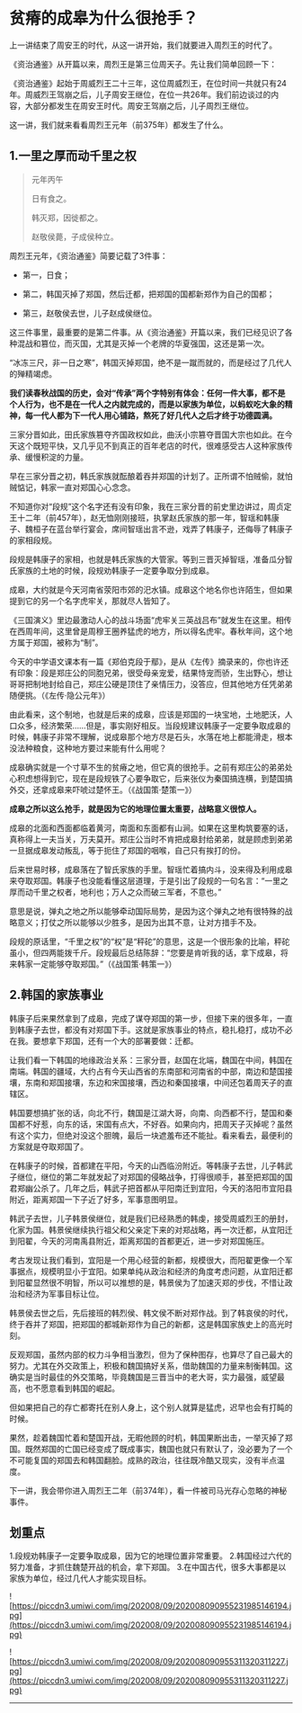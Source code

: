 # 贫瘠的成皋为什么很抢手？

上一讲结束了周安王的时代，从这一讲开始，我们就要进入周烈王的时代了。

《资治通鉴》从开篇以来，周烈王是第三位周天子。先让我们简单回顾一下：

《资治通鉴》起始于周威烈王二十三年，这位周威烈王，在位时间一共就只有24年。周威烈王驾崩之后，儿子周安王继位，在位一共26年。我们前边谈过的内容，大部分都发生在周安王时代。周安王驾崩之后，儿子周烈王继位。

这一讲，我们就来看看周烈王元年（前375年）都发生了什么。

## 1.一里之厚而动千里之权

> 元年丙午
> 
> 日有食之。
> 
> 韩灭郑，因徙都之。
> 
> 赵敬侯薨，子成侯种立。

周烈王元年，《资治通鉴》简要记载了3件事：

* 第一，日食；

* 第二，韩国灭掉了郑国，然后迁都，把郑国的国都新郑作为自己的国都；

* 第三，赵敬侯去世，儿子赵成侯继位。

这三件事里，最重要的是第二件事。从《资治通鉴》开篇以来，我们已经见识了各种混战和篡位，而灭国，尤其是灭掉一个老牌的华夏强国，这还是第一次。

“冰冻三尺，非一日之寒”，韩国灭掉郑国，绝不是一蹴而就的，而是经过了几代人的殚精竭虑。

 **我们读春秋战国的历史，会对“传承”两个字特别有体会：任何一件大事，都不是个人行为，也不是在一代人之内就完成的，而是以家族为单位，以蚂蚁吃大象的精神，每一代人都为下一代人用心铺路，熬死了好几代人之后才终于功德圆满。**

三家分晋如此，田氏家族篡夺齐国政权如此，曲沃小宗篡夺晋国大宗也如此。在今天这个既短平快，又几乎见不到真正的百年老店的时代，很难感受古人这种家族传承、缓慢积淀的力量。

早在三家分晋之初，韩氏家族就酝酿着吞并郑国的计划了。正所谓不怕贼偷，就怕贼惦记，韩家一直对郑国心心念念。

不知道你对“段规”这个名字还有没有印象，我在三家分晋的前史里边讲过，周贞定王十二年（前457年），赵无恤刚刚接班，执掌赵氏家族的那一年，智瑶和韩康子、魏桓子在蓝台举行宴会，席间智瑶出言不逊，戏弄了韩康子，还侮辱了韩康子的家相段规。

段规是韩康子的家相，也就是韩氏家族的大管家。等到三晋灭掉智瑶，准备瓜分智氏家族的土地的时候，段规劝韩康子一定要争取分到成皋。

成皋，大约就是今天河南省荥阳市郊的汜水镇。成皋这个地名你也许陌生，但如果提到它的另一个名字虎牢关，那就尽人皆知了。

《三国演义》里边最激动人心的战斗场面“虎牢关三英战吕布”就发生在这里。相传在西周年间，这里曾是周穆王圈养猛虎的地方，所以得名虎牢。春秋年间，这个地方属于郑国，被称为“制”。

今天的中学语文课本有一篇《郑伯克段于鄢》，是从《左传》摘录来的，你也许还有印象：段是郑庄公的同胞兄弟，很受母亲宠爱，结果恃宠而骄，生出野心，想让哥哥把制地封给自己，郑庄公硬是顶住了亲情压力，没答应，但其他地方任凭弟弟随便挑。（《左传·隐公元年》）

由此看来，这个制地，也就是后来的成皋，应该是郑国的一块宝地，土地肥沃，人口众多，经济繁荣……但是，事实刚好相反。当段规建议韩康子一定要争取成皋的时候，韩康子非常不理解，说成皋那个地方尽是石头，水落在地上都能滑走，根本没法种粮食，这种地方要过来能有什么用呢？

成皋确实就是一个寸草不生的贫瘠之地，但它真的很抢手。之前有郑庄公的弟弟处心积虑想得到它，现在是段规铁了心要争取它，后来张仪为秦国搞连横，到楚国搞外交，还拿成皋来吓唬过楚怀王。（《战国策·楚策一》）

 **成皋之所以这么抢手，就是因为它的地理位置太重要，战略意义很惊人。**

成皋的北面和西面都临着黄河，南面和东面都有山涧。如果在这里构筑要塞的话，真称得上一夫当关，万夫莫开。郑庄公当时不肯把成皋封给弟弟，就是顾虑到弟弟一旦据成皋发动叛乱，等于扼住了郑国的咽喉，自己只有挨打的份。

后来世易时移，成皋落在了智氏家族的手里。智瑶忙着搞内斗，没来得及利用成皋来夺取郑国。韩康子也没能看懂这层道理，于是引出了段规的一句名言：“一里之厚而动千里之权者，地利也；万人之众而破三军者，不意也。”

意思是说，弹丸之地之所以能够牵动国际局势，是因为这个弹丸之地有很特殊的战略意义；打仗之所以能够以少胜多，是因为出其不意，让对方措手不及。

段规的原话里，“千里之权”的“权”是“秤砣”的意思，这是一个很形象的比喻，秤砣虽小，但四两能拨千斤。段规最后总结陈辞：“您要是肯听我的话，拿下成皋，将来韩家一定能够夺取郑国。”（《战国策·韩策一》）

## 2.韩国的家族事业

韩康子后来果然拿到了成皋，完成了谋夺郑国的第一步，但接下来的很多年，一直到韩康子去世，都没有对郑国下手。这就是家族事业的特点，稳扎稳打，成功不必在我。要想拿下郑国，还有一个大的部署要做：迁都。

让我们看一下韩国的地缘政治关系：三家分晋，赵国在北端，魏国在中间，韩国在南端。韩国的疆域，大约占有今天山西省的东南部和河南省的中部，南边和楚国接壤，东南和郑国接壤，东边和宋国接壤，西边和秦国接壤，中间还包着周天子的直辖区。

韩国要想搞扩张的话，向北不行，魏国是江湖大哥，向南、向西都不行，楚国和秦国都不好惹，向东的话，宋国有点大，不好吞。如果向内，把周天子灭掉呢？虽然有这个实力，但绝对没这个胆魄，最后一块遮羞布还不能扯。看来看去，最便利的方案就是夺取郑国了。

在韩康子的时候，首都建在平阳，今天的山西临汾附近。等韩康子去世，儿子韩武子继位，继位的第二年就发起了对郑国的侵略战争，打得很顺手，甚至把郑国的国君郑幽公杀了。几年之后，韩武子把首都从平阳南迁到宜阳，今天的洛阳市宜阳县附近，距离郑国一下子近了好多，军事意图明显。

韩武子去世，儿子韩景侯继位，就是我们已经熟悉的韩虔，接受周威烈王的册封，化家为国。韩景侯继续执行祖父和父亲定下来的对郑战略，再一次迁都，从宜阳迁到阳翟，今天的河南禹县附近，距离郑国的首都更近，进一步对郑国施压。

考古发现让我们看到，宜阳是一个用心经营的新都，规模很大，而阳翟更像一个军事据点，规模明显小于宜阳。如果单纯从政治和经济的角度考虑问题，从宜阳迁都到阳翟显然很不明智，所以可以推想的是，韩景侯为了加速灭郑的步伐，不惜让政治和经济为军事目标让位。

韩景侯去世之后，先后接班的韩烈侯、韩文侯不断对郑作战。到了韩哀侯的时代，终于吞并了郑国，把郑国的都城新郑作为自己的新都，这是韩国家族史上的高光时刻。

反观郑国，虽然内部的权力斗争相当激烈，但为了保种图存，也算尽了自己最大的努力。尤其在外交政策上，积极和魏国搞好关系，借助魏国的力量来制衡韩国。这确实是当时最佳的外交策略，毕竟魏国是三晋当中的老大哥，实力最强，威望最高，也不愿意看到韩国的崛起。

但如果把自己的存亡都寄托在别人身上，这个别人就算是猛虎，迟早也会有打盹的时候。

果然，趁着魏国忙着和楚国开战，无暇他顾的时机，韩国果断出击，一举灭掉了郑国。既然郑国的亡国已经变成了既成事实，魏国也就只有默认了，没必要为了一个不可能复国的郑国去和韩国翻脸。成熟的政治，往往既冷酷又现实，没有半点温度。

下一讲，我会带你进入周烈王二年（前374年），看一件被司马光存心忽略的神秘事件。

## 划重点

1.段规劝韩康子一定要争取成皋，因为它的地理位置非常重要。
2.韩国经过六代的努力准备，才抓住魏楚开战的机会，拿下郑国。
3.在中国古代，很多大事都是以家族为单位，经过几代人才能实现目标。

![https://piccdn3.umiwi.com/img/202008/09/202008090955231985146194.jpg](https://piccdn3.umiwi.com/img/202008/09/202008090955231985146194.jpg)

![https://piccdn3.umiwi.com/img/202008/09/202008090955311320311227.jpg](https://piccdn3.umiwi.com/img/202008/09/202008090955311320311227.jpg)

---
